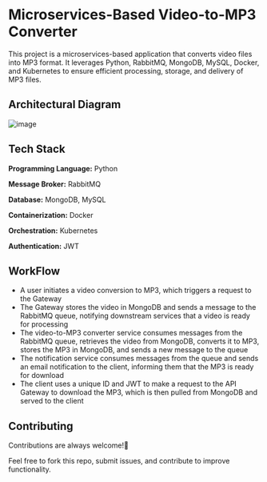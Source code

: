
# Microservices-Based Video-to-MP3 Converter

This project is a microservices-based application that converts video files into MP3 format. It leverages Python, RabbitMQ, MongoDB, MySQL, Docker, and Kubernetes to ensure efficient processing, storage, and delivery of MP3 files.

## Architectural Diagram
![image](https://github.com/user-attachments/assets/3590b08b-d7c5-4611-b7e2-4671ce1d3bf0)



## Tech Stack

**Programming Language:** Python

**Message Broker:** RabbitMQ

**Database:** MongoDB, MySQL

**Containerization:** Docker

**Orchestration:** Kubernetes

**Authentication:** JWT


## WorkFlow

* A user initiates a video conversion to MP3, which triggers a request to the Gateway 
* The Gateway stores the video in MongoDB and sends a message to the RabbitMQ queue, notifying downstream services that a video is ready for processing 
* The video-to-MP3 converter service consumes messages from the RabbitMQ queue, retrieves the video from MongoDB, converts it to MP3, stores the MP3 in MongoDB, and sends a new message to the queue 
* The notification service consumes messages from the queue and sends an email notification to the client, informing them that the MP3 is ready for download 
* The client uses a unique ID and JWT to make a request to the API Gateway to download the MP3, which is then pulled from MongoDB and served to the client 
## Contributing

Contributions are always welcome!🥳

Feel free to fork this repo, submit issues, and contribute to improve functionality.

